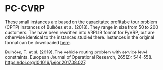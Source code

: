 # PC-CVRP

These small instances are based on the capacitated profitable tour problem (CPTP) instances of Bulhões et al. (2018).
They range in size from 50 to 200 customers.
The have been rewritten into VRPLIB format for PyVRP, but are otherwise identical to the instances studied there.
Instances in the original format can be downloaded [here](https://w1.cirrelt.ca/~vidalt/resources/instances-VRPSL.zip). 

Bulhões, T. et al. (2018). The vehicle routing problem with service level
constraints. European Journal of Operational Research, 265(2): 544–558.
https://doi.org/10.1016/j.ejor.2017.08.027.

